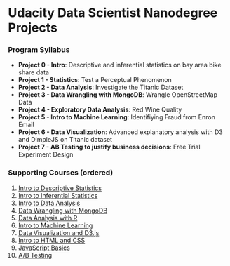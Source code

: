 # Udacity Data Scientist Nanodegree Projects

### Program Syllabus

- **Project 0 - Intro**: Descriptive and inferential statistics on bay area bike share data
- **Project 1 - Statistics**: Test a Perceptual Phenomenon
- **Project 2 - Data Analysis**: Investigate the Titanic Dataset
- **Project 3 - Data Wrangling with MongoDB**: Wrangle OpenStreetMap Data
- **Project 4 - Exploratory Data Analysis**: Red Wine Quality
- **Project 5 - Intro to Machine Learning**: Identifiying Fraud from Enron Email
- **Project 6 - Data Visualization**: Advanced explanatory analysis with D3 and DimpleJS on Titanic dataset
- **Project 7 - AB Testing to justify business decisions**: Free Trial Experiment Design

### Supporting Courses (ordered)

1.  [Intro to Descriptive Statistics](https://www.udacity.com/courses/intro-to-descriptive-statistics--ud827)
2.  [Intro to Inferential Statistics](https://www.udacity.com/courses/intro-to-inferential-statistics--ud201)
3.  [Intro to Data Analysis](https://www.udacity.com/courses/intro-to-data-analysis--ud170)
4.  [Data Wrangling with MongoDB](https://www.udacity.com/courses/data-wrangling-with-mongodb--ud032)
5.  [Data Analysis with R](https://www.udacity.com/courses/data-analysis-with-r--ud651)
6.  [Intro to Machine Learning](https://www.udacity.com/courses/intro-to-machine-learning--ud120)
7.  [Data Visualization and D3.js](https://www.udacity.com/courses/data-visualization-and-d3js--ud507)
8.  [Intro to HTML and CSS](https://www.udacity.com/courses/intro-to-html-and-css--ud304)
9.  [JavaScript Basics](https://www.udacity.com/courses/javascript-basics--ud804)
10. [A/B Testing](https://www.udacity.com/courses/ab-testing--ud257)
